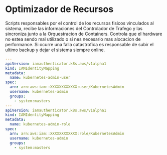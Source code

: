 # Optimizador de Recursos
Scripts responsables por el control de los recursos fisicos vinculados al sistema, recibe las informaciones del Controlador de Trafego y las sincroniza junto a la Orquestracion de Containers. Controla que el hardware no estea sendo mal utilizado o si nes necesario mas alocacion de performance. Si ocurre una falla catastrofica es responsable de subir el ultimo backup y dejar el sistema siempre online.

```yaml
---
apiVersion: iamauthenticator.k8s.aws/v1alpha1
kind: IAMIdentityMapping
metadata:
  name: kubernetes-admin-user
spec:
  arn: arn:aws:iam::XXXXXXXXXXXX:user/KubernetesAdmin
  username: kubernetes-admin
  groups:
    - system:masters
---
apiVersion: iamauthenticator.k8s.aws/v1alpha1
kind: IAMIdentityMapping
metadata:
  name: kubernetes-admin-role
spec:
  arn: arn:aws:iam::XXXXXXXXXXXX:role/KubernetesAdmin
  username: kubernetes-admin
  groups:
    - system:masters
```